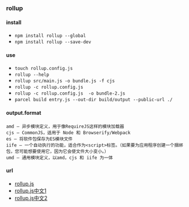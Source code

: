 ### rollup
#### install
- `npm install rollup --global `
- `npm install rollup --save-dev `

#### use

- `touch rollup.config.js `
- `rollup --help `
- `rollup src/main.js -o bundle.js -f cjs `
- `rollup -c rollup.config.js `
- `rollup -c rollup.config.js  -o bundle-2.js `
- `parcel build entry.js --out-dir build/output --public-url ./`

#### output.format

```
amd – 异步模块定义，用于像RequireJS这样的模块加载器
cjs – CommonJS，适用于 Node 和 Browserify/Webpack
es – 将软件包保存为ES模块文件
iife – 一个自动执行的功能，适合作为<script>标签。（如果要为应用程序创建一个捆绑包，您可能想要使用它，因为它会使文件大小变小。）
umd – 通用模块定义，以amd，cjs 和 iife 为一体
```

#### url
- [rollup.js](https://rollupjs.org/guide/en)
- [rollup.js中文1](http://www.rollupjs.com/big-list-of-options/)
- [rollup.js中文2](https://rollupjs.cn/)